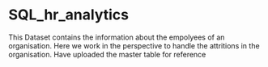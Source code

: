 # SQL_hr_analytics

This Dataset contains the information about the empolyees of an organisation. 
Here we work in the perspective to handle the attritions in the organisation.
 Have uploaded the master table for reference

